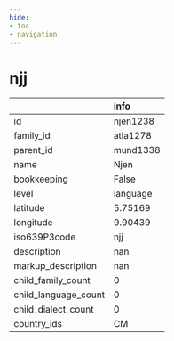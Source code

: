 ```yaml
---
hide:
- toc
- navigation
---
```

# njj
|                      | info     |
|:---------------------|:---------|
| id                   | njen1238 |
| family_id            | atla1278 |
| parent_id            | mund1338 |
| name                 | Njen     |
| bookkeeping          | False    |
| level                | language |
| latitude             | 5.75169  |
| longitude            | 9.90439  |
| iso639P3code         | njj      |
| description          | nan      |
| markup_description   | nan      |
| child_family_count   | 0        |
| child_language_count | 0        |
| child_dialect_count  | 0        |
| country_ids          | CM       |